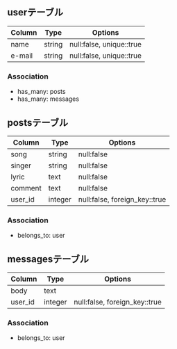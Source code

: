 ## userテーブル

|Column|Type|Options|
|------|----|-------|
|name|string|null:false, unique::true|
|e-mail|string|null:false, unique::true|

### Association
- has_many: posts
- has_many: messages

## postsテーブル
|Column|Type|Options|
|------|----|-------|
|song|string|null:false|
|singer|string|null:false|
|lyric|text|null:false|
|comment|text|null:false|
|user_id|integer|null:false, foreign_key::true|

### Association
- belongs_to: user

## messagesテーブル
|Column|Type|Options|
|------|----|-------|
|body|text||
|user_id|integer|null:false, foreign_key::true|

### Association
- belongs_to: user